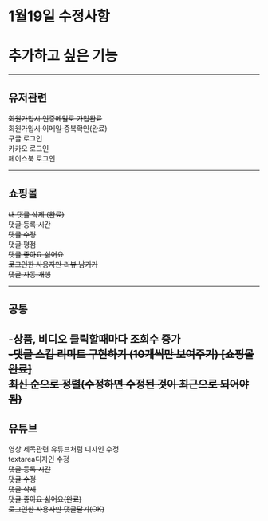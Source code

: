 # 1월19일 수정사항

# 추가하고 싶은 기능

---

## 유저관련
~~회원가입시 인증메일로 가입완료~~<br/>
~~회원가입시 이메일 중복확인(완료)~~<br/>
구글 로그인<br />
카카오 로그인<br />
페이스북 로그인<br />

---

## 쇼핑몰
~~내 댓글 삭제 (완료)~~<br/>
~~댓글 등록 시간~~<br/>
~~댓글 수정~~<br/>
~~댓글 평점~~<br/>
~~댓글 좋아요 싫어요~~<br/>
~~로그인한 사용자만 리뷰 남기기~~<br/>
~~댓글 자동 개행~~<br/>

---

## 공통
-상품, 비디오 클릭할때마다 조회수 증가<br/>
~~-댓글 스킵 리미트 구현하기 (10개씩만 보여주기) [쇼핑몰 완료]~~<br/>
~~최신 순으로 정렬(수정하면 수정된 것이 최근으로 되어야됨)~~<br />
---

## 유튜브
영상 제목관련 유튜브처럼 디자인 수정<br/>
textarea디자인 수정<br/>
~~댓글 등록 시간~~<br/>
~~댓글 수정~~<br/>
~~댓글 삭제~~<br/>
~~댓글 좋아요 싫어요(완료)~~<br/>
~~로그인한 사용자만 댓글달기(OK)~~<br/>


